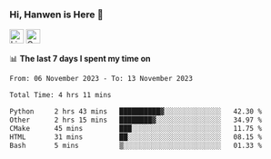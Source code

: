 ### Hi, Hanwen is Here 👋
<p>
	<a href="https://www.linkedin.com/in/liu-hanwen/"><img src="https://img.shields.io/badge/@hanwen-0A66C2?style=flat&logo=LinkedIn&logoColor=white" alt="Linkedin"  height="25px"/></a> 
	<a href="https://scholar.google.com/citations?user=HDF0su0AAAAJ"><img src="https://img.shields.io/badge/scholar-4385FE.svg?&style=plastic&logo=google-scholar&logoColor=white" alt="Google Scholar" height="25px"> </a>
</p>

📊 **The last 7 days I spent my time on** 
<!--START_SECTION:waka-->

```txt
From: 06 November 2023 - To: 13 November 2023

Total Time: 4 hrs 11 mins

Python     2 hrs 43 mins   ██████████▓░░░░░░░░░░░░░░   42.30 %
Other      2 hrs 15 mins   ████████▓░░░░░░░░░░░░░░░░   34.97 %
CMake      45 mins         ███░░░░░░░░░░░░░░░░░░░░░░   11.75 %
HTML       31 mins         ██░░░░░░░░░░░░░░░░░░░░░░░   08.15 %
Bash       5 mins          ▒░░░░░░░░░░░░░░░░░░░░░░░░   01.33 %
```

<!--END_SECTION:waka-->


<!--
**david990917/david990917** is a ✨ _special_ ✨ repository because its `README.md` (this file) appears on your GitHub profile.

Here are some ideas to get you started:

- 🔭 I’m currently working on ...
- 🌱 I’m currently learning ...
- 👯 I’m looking to collaborate on ...
- 🤔 I’m looking for help with ...
- 💬 Ask me about ...
- 📫 How to reach me: ...
- 😄 Pronouns: ...
- ⚡ Fun fact: ...
-->
